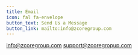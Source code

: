 ```yaml
---
title: Email
icon: fal fa-envelope
button_text: Send Us a Message
button_link: mailto:info@zcoregroup.com
---
```


info@zcoregroup.com
support@zcoregropup.com

